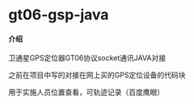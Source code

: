 # gt06-gsp-java

#### 介绍
卫通星GPS定位器GT06协议socket通讯JAVA对接

之前在项目中写的对接在网上买的GPS定位设备的代码块

用于实施人员位置查看，可轨迹记录（百度鹰眼）